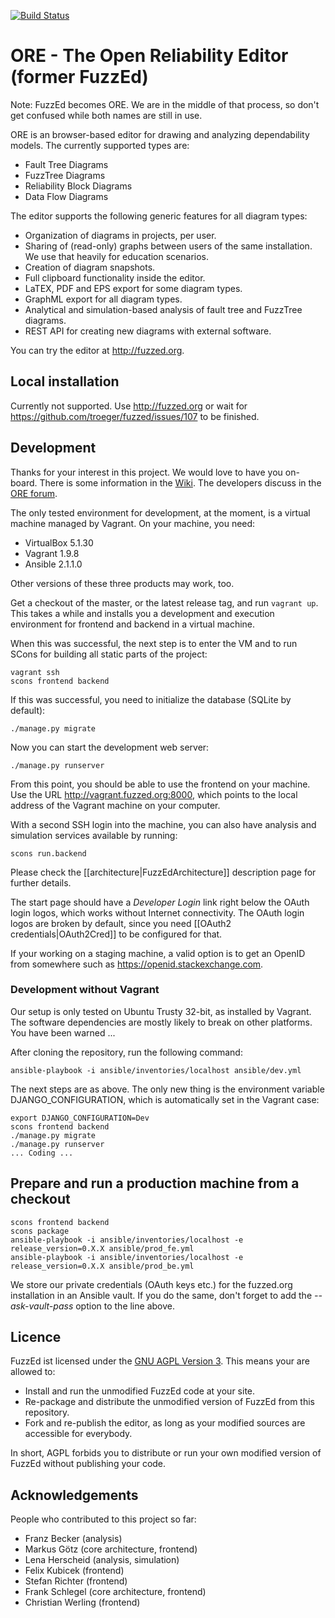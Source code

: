 [![Build Status](https://travis-ci.org/troeger/fuzzed.svg?branch=master)](https://travis-ci.org/troeger/fuzzed)

# ORE - The Open Reliability Editor (former FuzzEd)

Note: FuzzEd becomes ORE. We are in the middle of that process, so don't get confused while both names are still in use.

ORE is an browser-based editor for drawing and analyzing dependability models. The currently supported types are:

* Fault Tree Diagrams
* FuzzTree Diagrams
* Reliability Block Diagrams
* Data Flow Diagrams

The editor supports the following generic features for all diagram types:

* Organization of diagrams in projects, per user.
* Sharing of (read-only) graphs between users of the same installation. We use that heavily for education scenarios.
* Creation of diagram snapshots.
* Full clipboard functionality inside the editor.
* LaTEX, PDF and EPS export for some diagram types.
* GraphML export for all diagram types.
* Analytical and simulation-based analysis of fault tree and FuzzTree diagrams. 
* REST API for creating new diagrams with external software.

You can try the editor at http://fuzzed.org.

## Local installation

Currently not supported. Use http://fuzzed.org or wait for https://github.com/troeger/fuzzed/issues/107 to be finished.

## Development

Thanks for your interest in this project. We would love to have you on-board. There is some information in the [Wiki](https://github.com/troeger/fuzzed/wiki/Home). The developers discuss in the [ORE forum](https://groups.google.com/forum/#!forum/ore-dev).

The only tested environment for development, at the moment, is a virtual machine managed by Vagrant. On your machine, you need:

  * VirtualBox 5.1.30
  * Vagrant 1.9.8
  * Ansible 2.1.1.0
  
Other versions of these three products may work, too.
  
Get a checkout of the master, or the latest release tag, and run ``vagrant up``. This takes a while and installs you a development and execution environment for frontend and backend in a virtual machine.

When this was successful, the next step is to enter the VM and to run SCons for building all static parts of the project:

    vagrant ssh
    scons frontend backend

If this was successful, you need to initialize the database (SQLite by default):

    ./manage.py migrate

Now you can start the development web server:

    ./manage.py runserver

From this point, you should be able to use the frontend on your machine. Use the URL http://vagrant.fuzzed.org:8000, which points to the local address of the Vagrant machine on your computer. 

With a second SSH login into the machine, you can also have analysis and simulation services available by running:

    scons run.backend 

Please check the [[architecture|FuzzEdArchitecture]] description page for further details.

The start page should have a *Developer Login* link right below the OAuth login logos, which works without Internet connectivity.  The OAuth login logos are broken by default, since you need [[OAuth2 credentials|OAuth2Cred]] to be configured for that.

If your working on a staging machine, a valid option is to get an OpenID from somewhere such as https://openid.stackexchange.com.

### Development without Vagrant

Our setup is only tested on Ubuntu Trusty 32-bit, as installed by Vagrant. The software dependencies are mostly likely to break on other platforms. You have been warned ...

After cloning the repository, run the following command:

    ansible-playbook -i ansible/inventories/localhost ansible/dev.yml 

The next steps are as above. The only new thing is the environment variable DJANGO_CONFIGURATION, which is automatically set in the Vagrant case:

    export DJANGO_CONFIGURATION=Dev
    scons frontend backend
    ./manage.py migrate 
    ./manage.py runserver 
    ... Coding ...

## Prepare and run a production machine from a checkout

    scons frontend backend
    scons package
    ansible-playbook -i ansible/inventories/localhost -e release_version=0.X.X ansible/prod_fe.yml
    ansible-playbook -i ansible/inventories/localhost -e release_version=0.X.X ansible/prod_be.yml

We store our private credentials (OAuth keys etc.) for the fuzzed.org installation in an Ansible vault.
If you do the same, don't forget to add the *--ask-vault-pass* option to the line above.

## Licence

FuzzEd ist licensed under the [GNU AGPL Version 3](http://en.wikipedia.org/wiki/Affero_General_Public_License). This means your are allowed to:

* Install and run the unmodified FuzzEd code at your site.
* Re-package and distribute the unmodified version of FuzzEd from this repository. 
* Fork and re-publish the editor, as long as your modified sources are accessible for everybody.

In short, AGPL forbids you to distribute or run your own modified version of FuzzEd without publishing your code.
 
## Acknowledgements

People who contributed to this project so far:

* Franz Becker      (analysis)
* Markus Götz       (core architecture, frontend)
* Lena Herscheid    (analysis, simulation)
* Felix Kubicek     (frontend)
* Stefan Richter    (frontend)
* Frank Schlegel    (core architecture, frontend)
* Christian Werling (frontend)

